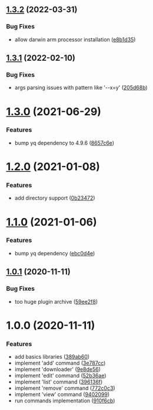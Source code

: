 ## [1.3.2](https://github.com/jBouyoud/helm-config-scheme/compare/v1.3.1...v1.3.2) (2022-03-31)


### Bug Fixes

* allow darwin arm processor installation ([e8b1d35](https://github.com/jBouyoud/helm-config-scheme/commit/e8b1d35c6d8298227965a08aeecccba7988cd46a))

## [1.3.1](https://github.com/jBouyoud/helm-config-scheme/compare/v1.3.0...v1.3.1) (2022-02-10)


### Bug Fixes

* args parsing issues with pattern like '--x=y' ([205d68b](https://github.com/jBouyoud/helm-config-scheme/commit/205d68b0fb1463acc319e6255fc31fcf0bcf0c4b))

# [1.3.0](https://github.com/jBouyoud/helm-config-scheme/compare/v1.2.0...v1.3.0) (2021-06-29)


### Features

* bump yq dependency to 4.9.6 ([8657c6e](https://github.com/jBouyoud/helm-config-scheme/commit/8657c6ee3e3b5b2ea6bf731db35c46c7fc39a9bc))

# [1.2.0](https://github.com/jBouyoud/helm-config-scheme/compare/v1.1.0...v1.2.0) (2021-01-08)


### Features

* add directory support ([0b23472](https://github.com/jBouyoud/helm-config-scheme/commit/0b2347289733c820e2aa307d41414f065ca5792d))

# [1.1.0](https://github.com/jBouyoud/helm-config-scheme/compare/v1.0.1...v1.1.0) (2021-01-06)


### Features

* bump yq dependency ([ebc0d4e](https://github.com/jBouyoud/helm-config-scheme/commit/ebc0d4e9f031ca1e202b3cf00889fd2c6c742afa))

## [1.0.1](https://github.com/jBouyoud/helm-config-scheme/compare/v1.0.0...v1.0.1) (2020-11-11)


### Bug Fixes

* too huge plugin archive ([59ee2f8](https://github.com/jBouyoud/helm-config-scheme/commit/59ee2f8ca47f95f6774ddfd273f28160a6426230))

# 1.0.0 (2020-11-11)


### Features

* add basics libraries ([389ab60](https://github.com/jBouyoud/helm-config-scheme/commit/389ab60c4436bd73db2534e03172fc9e873d0a01))
* implement 'add' command ([3e787cc](https://github.com/jBouyoud/helm-config-scheme/commit/3e787cc5a852efca26424f113bd6898e65fb65d2))
* implement 'downloader' ([9e8de56](https://github.com/jBouyoud/helm-config-scheme/commit/9e8de560f8705b4be046d5ae4bb4ae48c27a7fb3))
* implement 'edit' command ([52b36ae](https://github.com/jBouyoud/helm-config-scheme/commit/52b36ae638548d333fd53409ea496af87a2d164c))
* implement 'list' command ([396136f](https://github.com/jBouyoud/helm-config-scheme/commit/396136fee7b56ed1ffd93fe24c5a8ac77c49b1df))
* implement 'remove' command ([772c0c3](https://github.com/jBouyoud/helm-config-scheme/commit/772c0c38e435fb87a08722d8f9e9060887a724ec))
* implement 'view' command ([9402099](https://github.com/jBouyoud/helm-config-scheme/commit/940209909472187695781d48592e3cb55f3f38ab))
* run commands implementation ([910f6cb](https://github.com/jBouyoud/helm-config-scheme/commit/910f6cb1cedc1c687b9d3c6771210260143c2562))
